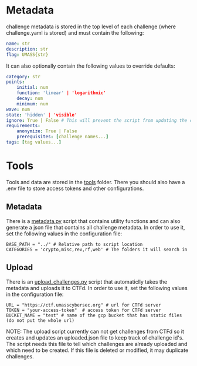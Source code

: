 # Metadata
challenge metadata is stored in the top level of each challenge (where challenge.yaml is stored) and must contain the following:

``` yaml
name: str
description: str
flag: UMASS{str}
```
It can also optionally contain the following values to override defaults:
``` yaml
category: str
points:
    initial: num
    function: 'linear' | 'logarithmic'
    decay: num
    minimum: num
wave: num
state: 'hidden' | 'visible'
ignore: True | False # This will prevent the script from updating the challenge (use if you want to make manual changes)
requirements:
    anonymize: True | False
    prerequisites: [challenge names...]
tags: [tag values...]
```
# Tools
Tools and data are stored in the [tools](./) folder. There you should also have a .env file to store access tokens and other configurations.
## Metadata
There is a [metadata.py](./metadata.py) script that contains utility functions and can also generate a json file that contains all challenge metadata. In order to use it, set the following values in the configuration file:
```
BASE_PATH = "../" # Relative path to script location
CATEGORIES = 'crypto,misc,rev,rf,web' # The folders it will search in
```
## Upload
There is an [upload_challenges.py](./upload_challenges.py) script that automaticlly takes the metadata and uploads it to CTFd. In order to use it, set the following values in the configuration file:
```
URL = "https://ctf.umasscybersec.org" # url for CTFd server
TOKEN = "your-access-token"  # access token for CTFd server
BUCKET_NAME = "test" # name of the gcp bucket that has static files (do not put the whole url)
```

NOTE: The upload script currently can not get challenges from CTFd so it creates and updates an uploaded.json file to keep track of challenge id's. The script needs this file to tell which challenges are already uploaded and which need to be created. If this file is deleted or modified, it may duplicate challenges.
